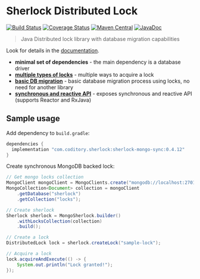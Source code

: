 # Sherlock Distributed Lock
[![Build Status](https://travis-ci.com/coditory/sherlock-distributed-lock.svg?branch=master)](https://travis-ci.com/coditory/sherlock-distributed-lock)
[![Coverage Status](https://coveralls.io/repos/github/coditory/sherlock-distributed-lock/badge.svg)](https://coveralls.io/github/coditory/sherlock-distributed-lock)
[![Maven Central](https://maven-badges.herokuapp.com/maven-central/com.coditory.sherlock/sherlock-api-sync/badge.svg)](https://search.maven.org/search?q=com.coditory.sherlock)
[![JavaDoc](http://www.javadoc.io/badge/com.coditory.sherlock/sherlock-api-sync.svg)](http://www.javadoc.io/doc/com.coditory.sherlock/sherlock-api-sync)

> Java Distributed lock library with database migration capabilities

Look for details in the [documentation](https://coditory.github.io/sherlock-distributed-lock/).

- **minimal set of dependencies** - the main dependency is a database driver
- **[multiple types of locks](https://coditory.github.io/sherlock-distributed-lock/locks)** - multiple ways to acquire a lock
- **[basic DB migration](https://coditory.github.io/sherlock-distributed-lock/migrator)** - basic database migration process using locks, no need for another library
- **[synchronous and reactive API](https://coditory.github.io/sherlock-distributed-lock/api)** - exposes synchronous and reactive API (supports Reactor and RxJava)

## Sample usage

Add dependency to `build.gradle`:
```groovy
dependencies {
  implementation "com.coditory.sherlock:sherlock-mongo-sync:0.4.12"
}
```

Create synchronous MongoDB backed lock:
```java
// Get mongo locks collection
MongoClient mongoClient = MongoClients.create("mongodb://localhost:27017/sherlock");
MongoCollection<Document> collection = mongoClient
    .getDatabase("sherlock")
    .getCollection("locks");

// Create sherlock
Sherlock sherlock = MongoSherlock.builder()
    .withLocksCollection(collection)
    .build();

// Create a lock
DistributedLock lock = sherlock.createLock("sample-lock");

// Acquire a lock
lock.acquireAndExecute(() -> {
    System.out.println("Lock granted!");
});
```

